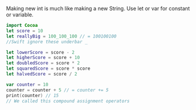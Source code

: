 Making new int is much like making a new String.
Use let or var for constant or variable.

``` Swift
import Cocoa
let score = 10
let reallyBig = 100_100_100 // = 100100100
//Swift ignore these underbar _

let lowerScore = score - 2
let higherScore = score + 10
let doubledScore = score * 2
let squaredScore = score * score
let halvedScore = score / 2

var counter = 10
counter = counter + 5 // = counter += 5
print(counter) // 15
// We called this compound assignment operators

```